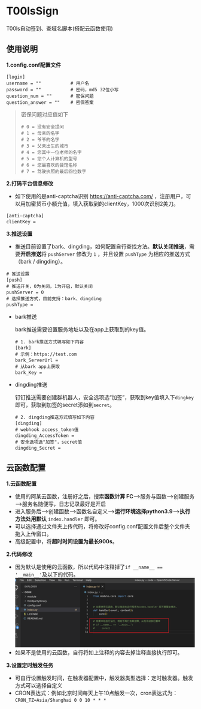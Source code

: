 # T00lsSign

T00ls自动签到、查域名脚本(搭配云函数使用)

## 使用说明

**1.config.conf配置文件**

```
[login]
username = ""           # 用户名
password = ""           # 密码，md5 32位小写
question_num = ""       # 密保问题
question_answer = ""    # 密保答案
```

> 密保问题对应值如下
>
> ```
> # 0 = 没有安全提问
> # 1 = 母亲的名字
> # 2 = 爷爷的名字
> # 3 = 父亲出生的城市
> # 4 = 您其中一位老师的名字
> # 5 = 您个人计算机的型号
> # 6 = 您最喜欢的餐馆名称
> # 7 = 驾驶执照的最后四位数字
> ```

**2.打码平台信息修改**

* 如下使用的是anti-captcha识别 https://anti-captcha.com/ ，注册用户，可以用加密货币小额充值，填入获取到的clientKey，1000次识别2美刀。

```
[anti-captcha]
clientKey =
```

**3.推送设置**

* 推送目前设置了bark、dingding，如何配置自行查找方法。**默认关闭推送**，需要**开启推送**将 `pushServer` 修改为 `1` ，并且设置 `pushType` 为相应的推送方式（bark / dingding）。

```
# 推送设置
[push]
# 推送开关，0为关闭，1为开启，默认关闭
pushServer = 0
# 选择推送方式，目前支持：bark、dingding
pushType =
```

* bark推送

  bark推送需要设置服务地址以及在app上获取到的key值。

  ```
  # 1. bark推送方式填写如下内容
  [bark]
  # 示例：https://test.com
  bark_ServerUrl =
  # 从bark app上获取
  bark_Key =
  ```

* dingding推送

  钉钉推送需要创建群机器人，安全选项选“加签”，获取到key值填入下`dingkey`即可，获取到加签的secret添如到`secret`。

  ```
  # 2. dingding推送方式填写如下内容
  [dingding]
  # webhook access_token值
  dingding_AccessToken =
  # 安全选项选"加签"，secret值
  dingding_Secret =
  ```

## 云函数配置

**1.云函数配置**

* 使用的阿某云函数，注册好之后，搜索**函数计算 FC**—>服务与函数—>创建服务—>服务名随便写，日志记录最好是开启
* 进入服务后—>创建函数—>函数名自定义—>**运行环境选择python3.9**—>**执行方法处用默认** `index.handler` 即可。
* 可以选择通过文件夹上传代码，将修改好config.conf配置文件后整个文件夹拖入上传窗口。
* 高级配置中，将**超时时间设置为最长900s**。


**2.代码修改**

* 因为默认是使用的云函数，所以代码中注释掉了`if __name__ == '__main__'`及以下的代码。
![](image/Snipaste_2023-03-28_19-59-13.png)
* 如果不是使用的云函数，自行将如上注释的内容去掉注释直接执行即可。

**3.设置定时触发任务**

* 可自行设置触发时间，在触发器配置中，触发器类型选择：定时触发器。触发方式可以选择自定义
* CRON表达式：例如北京时间每天上午10点触发一次，cron表达式为：`CRON_TZ=Asia/Shanghai 0 0 10 * * *`


